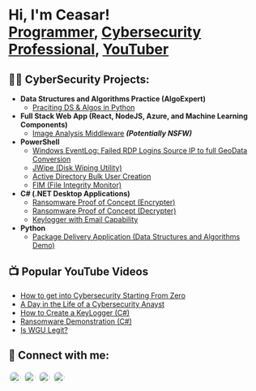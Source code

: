 <h1>Hi, I'm Ceasar! <br/><a href="https://github.com/joshmadakor1">Programmer</a>, <a href="https://www.linkedin.com/in/joshmadakor/">Cybersecurity Professional</a>, <a href="https://www.youtube.com/c/joshmadakor">YouTuber</a></h1>

<h2>👨‍💻 CyberSecurity Projects:</h2>

- <b>Data Structures and Algorithms Practice (AlgoExpert)</b>
  - [Praciting DS & Algos in Python](https://github.com/)
- <b>Full Stack Web App (React, NodeJS, Azure, and Machine Learning Components)</b>
  - [Image Analysis Middleware](https://github.com/) <b><i>(Potentially NSFW)</b></i>
- <b>PowerShell</b>
  - [Windows EventLog: Failed RDP Logins Source IP to full GeoData Conversion](https://github.com/)
  - [JWipe (Disk Wiping Utility)](https://github.com/)
  - [Active Directory Bulk User Creation](https://github.com/)
  - [FIM (File Integrity Monitor)](https://github.com/)
- <b>C# (.NET Desktop Applications)</b>
  - [Ransomware Proof of Concept (Encrypter)](https://github.com/)
  - [Ransomware Proof of Concept (Decrypter)](https://github.com/)
  - [Keylogger with Email Capability](https://github.com/)
- <b>Python</b>
  - [Package Delivery Application (Data Structures and Algorithms Demo)](https://github.com/)

<h2>📺 Popular YouTube Videos</h2>

- [How to get into Cybersecurity Starting From Zero](https://www.youtube.com/)
- [A Day in the Life of a Cybersecurity Anayst](https://www.youtube.com/)
- [How to Create a KeyLogger (C#)](https://www.youtube.com/)
- [Ransomware Demonstration (C#)](https://www.youtube.com/)
- [Is WGU Legit?](https://www.youtube.com/)

<h2> 🤳 Connect with me:</h2>

[<img align="left" alt="Ceasardape | YouTube" width="22px" src="https://cdn.jsdelivr.net/npm/simple-icons@v3/icons/youtube.svg" style="background-color:white; padding:2px; border-radius:50%;" />][youtube]
[<img align="left" alt="Ceasardape | Twitter" width="22px" src="https://cdn.jsdelivr.net/npm/simple-icons@v3/icons/twitter.svg" style="background-color:white; padding:2px; border-radius:50%;" />][twitter]
[<img align="left" alt="Ceasarg | LinkedIn" width="22px" src="https://cdn.jsdelivr.net/npm/simple-icons@v3/icons/linkedin.svg" style="background-color:white; padding:2px; border-radius:50%;" />][linkedin]
[<img align="left" alt="Ceasardape | Instagram" width="22px" src="https://cdn.jsdelivr.net/npm/simple-icons@v3/icons/instagram.svg" style="background-color:white; padding:2px; border-radius:50%;" />][instagram]


[twitter]: https://twitter.com/Ceasardape
[youtube]: https://www.youtube.com/c/Ceasardape
[instagram]: https://www.instagram.com/Ceasardape
[linkedin]: https://linkedin.com/in/Ceasarg


<!--
**Ceasar** is a ✨ _special_ ✨ repository because its `README.md` (this file) appears on your GitHub profile.

Here are some ideas to get you started:

- 🔭 I’m currently working on ...Breaking into the wonderful world of CyberSecurity
- 🌱 I’m currently learning ...
- 👯 I’m looking to collaborate on ...
- 🤔 I’m looking for help with ...
- 💬 Ask me about ...
- 📫 How to reach me: ...
- 😄 Pronouns: ...
- ⚡ Fun fact: ...
-->
